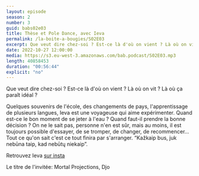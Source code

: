 ```yaml
---
layout: episode
season: 2
number: 3
guid: babs02e03
title: Thèse et Pole Dance, avec Ieva
permalink: /la-boite-a-bougies/S02E03
excerpt: Que veut dire chez-soi ? Est-ce là d'où on vient ? Là où on vit ? Là où ça paraît idéal ?
date: 2022-10-27 12:00:00
media: https://s3.eu-west-3.amazonaws.com/bab.podcast/S02E03.mp3
length: 40858453
duration: "00:56:44"
explicit: "no"
---
```


Que veut dire chez-soi ? Est-ce là d'où on vient ? Là où on vit ? Là où ça paraît idéal ?

Quelques souvenirs de l'école, des changements de pays, l'apprentissage de plusieurs langues, Ieva est une voyageuse qui aime expérimenter. Quand est-ce le bon moment de se jeter à l'eau ? Quand faut-il prendre la bonne décision ? On ne le sait pas, personne n'en est sûr, mais au moins, il est toujours possible d'essayer, de se tromper, de changer, de recommencer...
Tout ce qu'on sait c'est ce tout finira par s'arranger. “Kažkaip bus, juk nebūna taip, kad nebūtų niekaip”.

Retrouvez Ieva [sur insta](https://instagram.com/ievainis)

Le titre de l'invitée: Mortal Projections, Djo